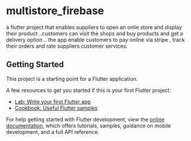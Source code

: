 # multistore_firebase

a flutter project that enables suppliers to open an onlie store and display their product ..customers can visit the shops and buy 
products and get a delivery option .. the app enable customers to pay online via stripe , track their orders and rate suppliers 
customer services.

## Getting Started

This project is a starting point for a Flutter application.

A few resources to get you started if this is your first Flutter project:

- [Lab: Write your first Flutter app](https://docs.flutter.dev/get-started/codelab)
- [Cookbook: Useful Flutter samples](https://docs.flutter.dev/cookbook)

For help getting started with Flutter development, view the
[online documentation](https://docs.flutter.dev/), which offers tutorials,
samples, guidance on mobile development, and a full API reference.
